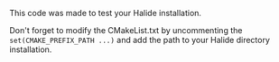 This code was made to test your Halide installation.

Don't forget to modify the CMakeList.txt by uncommenting the `set(CMAKE_PREFIX_PATH ...)` and add the path to your Halide directory installation.